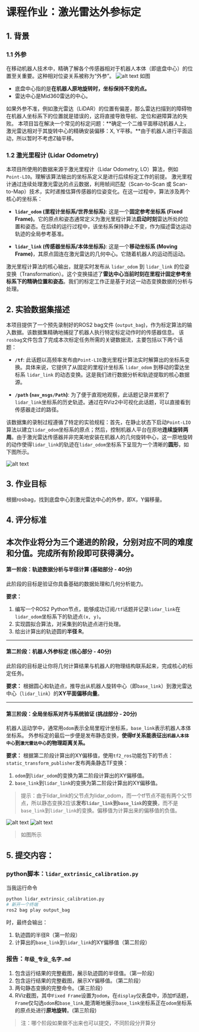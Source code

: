 

# **课程作业：激光雷达外参标定**

## 1. 背景
### 1.1 外参
在移动机器人技术中，精确了解各个传感器相对于机器人本体（即底盘中心）的位置至关重要。这种相对位姿关系被称为“外参”。
![alt text](images/image.png)
如图
- 底盘中心指的是**在机器人原地旋转时，坐标保持不变的点。**
- 雷达中心是Mid360雷达的中心。

如果外参不准，例如激光雷达（LiDAR）的位置有偏差，那么雷达扫描到的障碍物在机器人坐标系下的位置就是错误的，这将直接导致导航、定位和避障算法的失败。
本项目旨在解决一个常见的标定问题：**确定一个二维平面移动机器人上，激光雷达相对于其旋转中心的精确安装偏移：X, Y平移。**由于机器人进行平面运动，所以暂时不考虑Z轴平移。


### 1.2 激光里程计 (Lidar Odometry)

本项目所使用的数据来源于激光里程计（Lidar Odometry, LO）算法，例如`Point-LIO`。理解该算法输出的坐标系定义是进行后续标定工作的前提。
激光里程计通过连续处理激光雷达的点云数据，利用帧间匹配（Scan-to-Scan 或 Scan-to-Map）技术，实时递推估算传感器的位姿变化。在这一过程中，算法涉及两个核心的坐标系：

*   **`lidar_odom` (里程计坐标系/世界坐标系)**:
    这是一个**固定参考坐标系 (Fixed Frame)**。它的原点和姿态通常定义为激光里程计算法**启动时刻**雷达所处的位置和姿态。在后续的运行过程中，该坐标系保持静止不变，作为描述雷达运动轨迹的全局参考基准。

*   **`lidar_link` (传感器坐标系/本体坐标系)**:
    这是一个**移动坐标系 (Moving Frame)**，其原点固连在激光雷达的几何中心。它随着机器人的运动而运动。

激光里程计算法的核心输出，就是实时发布从 `lidar_odom` 到 `lidar_link` 的位姿变换（Transformation）。这个变换描述了**雷达中心当前时刻在里程计固定参考坐标系下的精确位置和姿态**。我们的标定工作正是基于对这一动态变换数据的分析与处理。


## 2. 实验数据集描述
本项目提供了一个预先录制好的ROS2 bag文件 (`output_bag`)，作为标定算法的输入数据。该数据集精确地捕捉了机器人执行特定标定动作时的传感器信息。
该`rosbag`文件包含了完成本次标定任务所需的关键数据流，主要包括以下两个话题：

*   **`/tf`**: 此话题以高频率发布由`Point-LIO`激光里程计算法实时解算出的坐标系变换。具体来说，它提供了从固定的里程计坐标系 `lidar_odom` 到移动的雷达坐标系 `lidar_link` 的动态变换。这是我们进行数据分析和轨迹提取的核心数据源。

*   **`/path` (`nav_msgs/Path`)**: 为了便于直观地观察，此话题记录并累积了`lidar_link`坐标系的历史轨迹。通过在RViz2中可视化此话题，可以直接看到传感器走过的路径。

该数据集的录制过程遵循了特定的实验规程：首先，在静止状态下启动`Point-LIO`算法以建立`lidar_odom`坐标系的原点；然后，控制机器人平台在原地**连续旋转两周**。由于激光雷达传感器并非完美地安装在机器人的几何旋转中心，这一原地旋转的动作使得`lidar_link`的轨迹在`lidar_odom`坐标系下呈现为一个清晰的**圆形**，如下图所示。

![alt text](images/image2.png)



## 3. 作业目标
根据rosbag，找到底盘中心到激光雷达中心的外参，即X，Y偏移量。

## 4. 评分标准


本次作业将分为三个递进的阶段，分别对应不同的难度和分值。完成所有阶段即可获得满分。
---
#### **第一阶段：轨迹数据分析与半径计算 (基础部分 - 40分)**

此阶段的目标是验证你具备基础的数据处理和几何分析能力。

**要求：**
1.  编写一个ROS2 Python节点，能够成功订阅`/tf`话题并记录`lidar_link`在`lidar_odom`坐标系下的轨迹点`(x, y)`。
2.  实现圆拟合算法，对采集到的轨迹点进行处理。
3.  给出计算出的轨迹圆的**半径 R**。
---

#### **第二阶段：机器人外参标定 (核心部分 - 40分)**
此阶段的目标是让你将几何计算结果与机器人的物理结构联系起来，完成核心的标定任务。

**要求：**
根据圆心和轨迹点，推导出从机器人旋转中心（即`base_link`）到激光雷达中心（`lidar_link`）的**XY平面偏移向量**。

---

#### **第三阶段：全局坐标系对齐与系统验证 (挑战部分 - 20分)**

机器人运动学中，通常用`odom`表示全局里程计坐标系，`base_link`表示机器人本体坐标系。
外参标定的最后一步便是发布静态变换，**使得tf关系能表征出`机器人本体中心`到`激光雷达中心`的物理距离关系。**

**要求：**
根据第二阶段计算出的XY偏移值，使用`tf2_ros`功能包下的节点：`static_transform_publisher`发布两条静态TF变换：
1.  `odom`到`lidar_odom`的变换为第二阶段计算出的XY偏移值。
2.  `base_link`到`lidar_link`的变换为第二阶段计算出的XY偏移值。   

> 提示：由于lidar_link的父节点为lidar_odom，而一个tf节点不能有两个父节点，所以静态变换2应该**发布`lidar_link`到`base_link`的变换**，而不是`base_link`到`lidar_link`的变换。偏移值为计算出来的偏移值的负值。

![alt text](images/image3.png)
![alt text](images/结果.gif)
> 如图所示

## 5. 提交内容：
### python脚本：`lidar_extrinsic_calibration.py`
当我运行命令
```bash
python lidar_extrinsic_calibration.py
# 新开一个终端
ros2 bag play output_bag
```
时，最终会输出：
   1. 轨迹圆的半径R（第一阶段）
   2. 计算出的`base_link`到`lidar_link`的XY偏移值（第二阶段）
### 报告：`年级_专业_名字.md`
1. 包含运行结果的完整截图，展示轨迹圆的半径值。（第一阶段）
2. 包含运行结果的完整截图，展示XY偏移值。（第二阶段）
3. 两句静态变换的完整命令。（第三阶段）
4. RViz截图，其中`Fixed Frame`设置为`odom`，在`display`仪表盘中，添加tf话题，`Frame`仅勾选`odom`和`base_link`,能清晰地展示`base_link`坐标系正在`odom`坐标系的原点处进行**原地旋转**。(第三阶段)


> 注：哪个阶段如果做不出来也可以提交，不同阶段分开算分